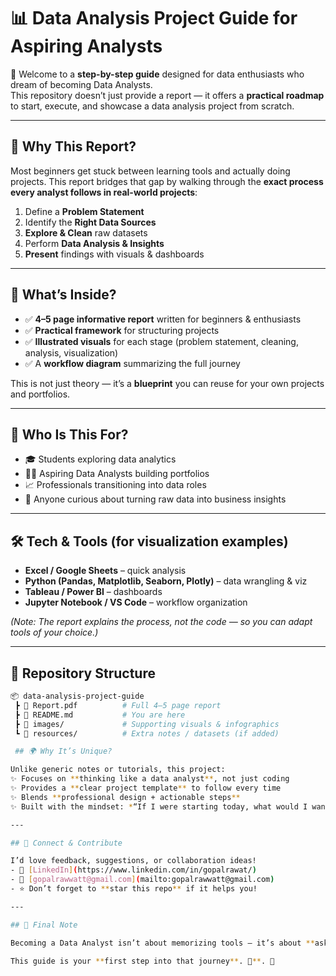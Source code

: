 # 📊 Data Analysis Project Guide for Aspiring Analysts  

🚀 Welcome to a **step-by-step guide** designed for data enthusiasts who dream of becoming Data Analysts.  
This repository doesn’t just provide a report — it offers a **practical roadmap** to start, execute, and showcase a data analysis project from scratch.  

---

## 🌟 Why This Report?  
Most beginners get stuck between learning tools and actually doing projects. This report bridges that gap by walking through the **exact process every analyst follows in real-world projects**:  

1. Define a **Problem Statement**  
2. Identify the **Right Data Sources**  
3. **Explore & Clean** raw datasets  
4. Perform **Data Analysis & Insights**  
5. **Present** findings with visuals & dashboards  

---

## 📘 What’s Inside?  
- ✅ **4–5 page informative report** written for beginners & enthusiasts  
- ✅ **Practical framework** for structuring projects  
- ✅ **Illustrated visuals** for each stage (problem statement, cleaning, analysis, visualization)  
- ✅ A **workflow diagram** summarizing the full journey  

This is not just theory — it’s a **blueprint** you can reuse for your own projects and portfolios.  

---

## 🔑 Who Is This For?  
- 🎓 Students exploring data analytics  
- 🧑‍💻 Aspiring Data Analysts building portfolios  
- 📈 Professionals transitioning into data roles  
- 🤝 Anyone curious about turning raw data into business insights  

---

## 🛠️ Tech & Tools (for visualization examples)  
- **Excel / Google Sheets** – quick analysis  
- **Python (Pandas, Matplotlib, Seaborn, Plotly)** – data wrangling & viz  
- **Tableau / Power BI** – dashboards  
- **Jupyter Notebook / VS Code** – workflow organization  

*(Note: The report explains the process, not the code — so you can adapt tools of your choice.)*  

---

## 📂 Repository Structure  
```bash
📦 data-analysis-project-guide
 ┣ 📜 Report.pdf          # Full 4–5 page report
 ┣ 📜 README.md           # You are here
 ┣ 📂 images/             # Supporting visuals & infographics
 ┗ 📂 resources/          # Extra notes / datasets (if added)

 ## 🌍 Why It’s Unique?  

Unlike generic notes or tutorials, this project:  
✨ Focuses on **thinking like a data analyst**, not just coding  
✨ Provides a **clear project template** to follow every time  
✨ Blends **professional design + actionable steps**  
✨ Built with the mindset: *“If I were starting today, what would I want in one place?”*  

---

## 🤝 Connect & Contribute  

I’d love feedback, suggestions, or collaboration ideas!  
- 💼 [LinkedIn](https://www.linkedin.com/in/gopalrawat/)  
- 📧 [gopalrawwatt@gmail.com](mailto:gopalrawwatt@gmail.com)  
- ⭐ Don’t forget to **star this repo** if it helps you!  

---

## 🧭 Final Note  

Becoming a Data Analyst isn’t about memorizing tools — it’s about **asking the right questions, working with data systematically, and telling a story through insights.**  

This guide is your **first step into that journey**. 🚀**. 🚀
